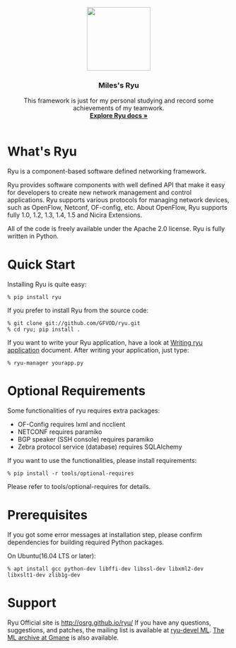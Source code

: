 <p align="center">
  <a href="https://github.com/GFVOD/ryu">
    <img src="http://osrg.github.io/ryu/css/images/LogoSet02.png" alt="" width=144 height=144>
  </a>

  <h3 align="center">Miles's Ryu</h3>
  <p align="center">
     This framework is just for my personal studying and record some achievements of my teamwork.
      <br>
      <a href="http://osrg.github.io/ryu/resources.html"><strong>Explore Ryu docs »</strong></a>
      <br>
      <br>

What's Ryu
==========
Ryu is a component-based software defined networking framework.

Ryu provides software components with well defined API that make it
easy for developers to create new network management and control
applications. Ryu supports various protocols for managing network
devices, such as OpenFlow, Netconf, OF-config, etc. About OpenFlow,
Ryu supports fully 1.0, 1.2, 1.3, 1.4, 1.5 and Nicira Extensions.

All of the code is freely available under the Apache 2.0 license. Ryu
is fully written in Python.


Quick Start
===========
Installing Ryu is quite easy:
   ```
   % pip install ryu
   ```
If you prefer to install Ryu from the source code:
   ```
   % git clone git://github.com/GFVOD/ryu.git
   % cd ryu; pip install .
   ```
If you want to write your Ryu application, have a look at
[Writing ryu application](http://ryu.readthedocs.io/en/latest/writing_ryu_app.html) document.
After writing your application, just type:
   ```
   % ryu-manager yourapp.py
   ```

Optional Requirements
=====================

Some functionalities of ryu requires extra packages:

- OF-Config requires lxml and ncclient
- NETCONF requires paramiko
- BGP speaker (SSH console) requires paramiko
- Zebra protocol service (database) requires SQLAlchemy

If you want to use the functionalities, please install requirements:
    
    
    % pip install -r tools/optional-requires
    
Please refer to tools/optional-requires for details.


Prerequisites
=============
If you got some error messages at installation step, please confirm
dependencies for building required Python packages.

On Ubuntu(16.04 LTS or later):
  ```
  % apt install gcc python-dev libffi-dev libssl-dev libxml2-dev libxslt1-dev zlib1g-dev
  ```

Support
=======
Ryu Official site is <http://osrg.github.io/ryu/>
If you have any
questions, suggestions, and patches, the mailing list is available at
[ryu-devel ML](https://lists.sourceforge.net/lists/listinfo/ryu-devel).
[The ML archive at Gmane](http://dir.gmane.org/gmane.network.ryu.devel)
is also available.
